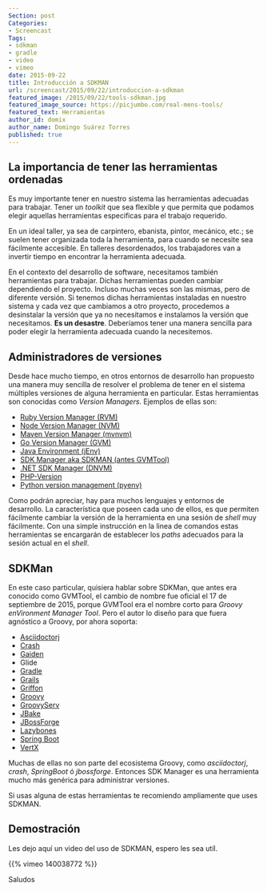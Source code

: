 ```yaml
---
Section: post
Categories: 
- Screencast
Tags:
- sdkman
- gradle
- video
- vimeo
date: 2015-09-22
title: Introducción a SDKMAN
url: /screencast/2015/09/22/introduccion-a-sdkman
featured_image: /2015/09/22/tools-sdkman.jpg
featured_image_source: https://picjumbo.com/real-mens-tools/
featured_text: Herramientas
author_id: domix
author_name: Domingo Suárez Torres
published: true
---
```


## La importancia de tener las herramientas ordenadas

Es muy importante tener en nuestro sistema las herramientas adecuadas para trabajar. Tener un _toolkit_ que sea flexible y que permita que podamos elegir aquellas herramientas especificas para el trabajo requerido.

En un ideal taller, ya sea de carpintero, ebanista, pintor, mecánico, etc.; se suelen tener organizada toda la herramienta, para cuando se necesite sea fácilmente accesible. En talleres desordenados, los trabajadores van a invertir tiempo en encontrar la herramienta adecuada.

En el contexto del desarrollo de software, necesitamos también herramientas para trabajar. Dichas herramientas pueden cambiar dependiendo el proyecto. Incluso muchas veces son las mismas, pero de diferente versión. Si tenemos dichas herramientas instaladas en nuestro sistema y cada vez que cambiamos a otro proyecto, procedemos a desinstalar la versión que ya no necesitamos e instalamos la versión que necesitamos. __Es un desastre__. Deberíamos tener una manera sencilla para poder elegir la herramienta adecuada cuando la necesitemos.

## Administradores de versiones

Desde hace mucho tiempo, en otros entornos de desarrollo han propuesto una manera muy sencilla de resolver el problema de tener en el sistema múltiples versiones de alguna herramienta en particular. Estas herramientas son conocidas como _Version Managers_. Ejemplos de ellas son:

* [Ruby Version Manager (RVM)][1]
* [Node Version Manager (NVM)][2]
* [Maven Version Manager (mvnvm)][3]
* [Go Version Manager (GVM)][4]
* [Java Environment (jEnv)][5]
* [SDK Manager aka SDKMAN (antes GVMTool)][6]
* [.NET SDK Manager (DNVM)][7]
* [PHP-Version][8]
* [Python version management (pyenv)][9]

Como podrán apreciar, hay para muchos lenguajes y entornos de desarrollo. La característica que poseen cada uno de ellos, es que permiten fácilmente cambiar la versión de la herramienta en una sesión de _shell_ muy fácilmente. Con una simple instrucción en la linea de comandos estas herramientas se encargarán de establecer los _paths_ adecuados para la sesión actual en el _shell_.

## SDKMan

En este caso particular, quisiera hablar sobre SDKMan, que antes era conocido como GVMTool, el cambio de nombre fue oficial el 17 de septiembre de 2015, porque GVMTool era el nombre corto para _Groovy enVironment Manager Tool_. Pero el autor lo diseño para que fuera agnóstico a Groovy, por ahora soporta:

* [Asciidoctorj][10]
* [Crash][11]
* [Gaiden][12]
* Glide
* [Gradle][13]
* [Grails][14]
* [Griffon][15]
* [Groovy][16]
* [GroovyServ][17]
* [JBake][18]
* [JBossForge][19]
* [Lazybones][20]
* [Spring Boot][21]
* [VertX][22]

Muchas de ellas no son parte del ecosistema Groovy, como _asciidoctorj_, _crash_, _SpringBoot_ ó _jbossforge_. Entonces SDK Manager es una herramienta mucho más genérica para administrar versiones.

Si usas alguna de estas herramientas te recomiendo ampliamente que uses SDKMAN.

## Demostración

Les dejo aquí un video del uso de SDKMAN, espero les sea utíl.

{{% vimeo 140038772 %}}

Saludos


[1]: https://rvm.io
[2]: https://github.com/creationix/nvm
[3]: http://mvnvm.org
[4]: https://github.com/moovweb/gvm
[5]: http://www.jenv.be
[6]: http://sdkman.io
[7]: https://github.com/aspnet/dnvm
[8]: https://github.com/wilmoore/php-version
[9]: https://github.com/yyuu/pyenv
[10]: https://github.com/asciidoctor/asciidoctorj
[11]: http://www.crashub.org
[12]: https://github.com/kobo/gaiden
[13]: http://gradle.org
[14]: https://grails.org
[15]: http://griffon-framework.org
[16]: http://www.groovy-lang.org
[17]: http://kobo.github.io/groovyserv/
[18]: http://jbake.org
[19]: http://forge.jboss.org
[20]: https://github.com/pledbrook/lazybones
[21]: http://projects.spring.io/spring-boot
[22]: http://vertx.io